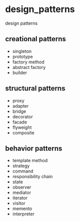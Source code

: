 # design_patterns
design patterns

## creational patterns
- singleton
- prototype
- factory method
- abstract factory
- builder

## structural patterns
- proxy
- adapter
- bridge
- decorator
- facade
- flyweight
- composite

## behavior patterns 
- template method
- strategy
- command
- responsibility chain
- state
- observer
- mediator
- iterator
- visitor
- memento
- interpreter